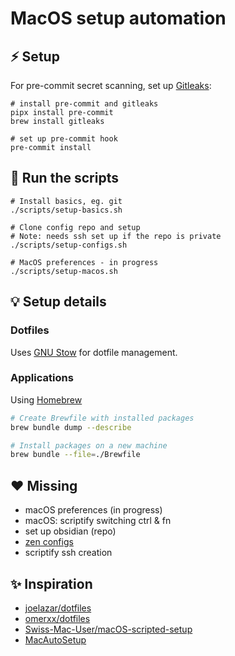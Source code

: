 # MacOS setup automation

## ⚡ Setup

For pre-commit secret scanning, set up [Gitleaks](https://github.com/gitleaks/):

```shell
# install pre-commit and gitleaks
pipx install pre-commit
brew install gitleaks

# set up pre-commit hook
pre-commit install
```

## 🔧 Run the scripts

```shell
# Install basics, eg. git
./scripts/setup-basics.sh

# Clone config repo and setup
# Note: needs ssh set up if the repo is private
./scripts/setup-configs.sh

# MacOS preferences - in progress
./scripts/setup-macos.sh
```

## 💡 Setup details

### Dotfiles

Uses [GNU Stow](https://www.gnu.org/software/stow/) for dotfile management.

### Applications

Using [Homebrew](https://brew.sh/)

```sh
# Create Brewfile with installed packages
brew bundle dump --describe

# Install packages on a new machine
brew bundle --file=./Brewfile
```

## ♥️ Missing

- macOS preferences (in progress)
- macOS: scriptify switching ctrl & fn
- set up obsidian (repo)
- [zen configs](https://www.reddit.com/r/zen_browser/comments/1l051dx/managing_zen_with_dotfiles/)
- scriptify ssh creation

## ✨ Inspiration

- [joelazar/dotfiles](https://github.com/joelazar/dotfiles)
- [omerxx/dotfiles](https://github.com/omerxx/dotfiles)
- [Swiss-Mac-User/macOS-scripted-setup](https://github.com/Swiss-Mac-User/macOS-scripted-setup)
- [MacAutoSetup](https://github.com/NLaundry/MacAutoSetup)
